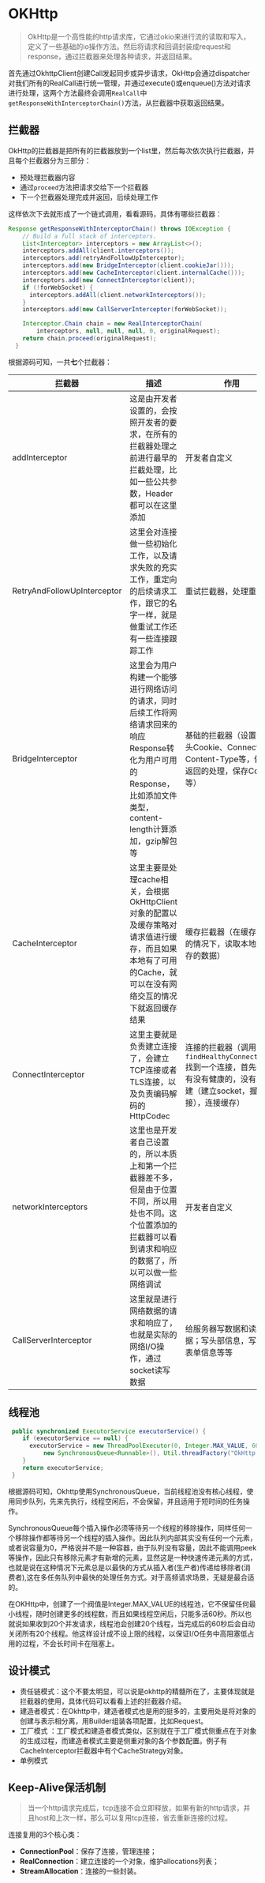 # OKHttp

> OkHttp是一个高性能的http请求库，它通过okio来进行流的读取和写入，定义了一些基础的io操作方法。然后将请求和回调封装成request和response，通过拦截器来处理各种请求，并返回结果。

首先通过OkhttpClient创建Call发起同步或异步请求，OkHttp会通过dispatcher对我们所有的RealCall进行统一管理，并通过execute()或enqueue()方法对请求进行处理，这两个方法最终会调用`RealCall`中`getResponseWithInterceptorChain()`方法，从拦截器中获取返回结果。

## 拦截器

OkHttp的拦截器是把所有的拦截器放到一个list里，然后每次依次执行拦截器，并且每个拦截器分为三部分：

- 预处理拦截器内容
- 通过`proceed`方法把请求交给下一个拦截器
- 下一个拦截器处理完成并返回，后续处理工作

这样依次下去就形成了一个链式调用，看看源码，具体有哪些拦截器：

```java
Response getResponseWithInterceptorChain() throws IOException {
    // Build a full stack of interceptors.
    List<Interceptor> interceptors = new ArrayList<>();
    interceptors.addAll(client.interceptors());
    interceptors.add(retryAndFollowUpInterceptor);
    interceptors.add(new BridgeInterceptor(client.cookieJar()));
    interceptors.add(new CacheInterceptor(client.internalCache()));
    interceptors.add(new ConnectInterceptor(client));
    if (!forWebSocket) {
      interceptors.addAll(client.networkInterceptors());
    }
    interceptors.add(new CallServerInterceptor(forWebSocket));

    Interceptor.Chain chain = new RealInterceptorChain(
        interceptors, null, null, null, 0, originalRequest);
    return chain.proceed(originalRequest);
  }
```

根据源码可知，一共**七**个拦截器：

|拦截器|描述|作用|
|--|--|--|
|<span class="font-red">addInterceptor</span>|这是由开发者设置的，会按照开发者的要求，在所有的拦截器处理之前进行最早的拦截处理，比如一些公共参数，Header都可以在这里添加|开发者自定义|
|<span class="font-red">RetryAndFollowUpInterceptor</span>|这里会对连接做一些初始化工作，以及请求失败的充实工作，重定向的后续请求工作，跟它的名字一样，就是做重试工作还有一些连接跟踪工作|重试拦截器，处理重定向|
|<span class="font-red">BridgeInterceptor</span>|这里会为用户构建一个能够进行网络访问的请求，同时后续工作将网络请求回来的响应Response转化为用户可用的Response，比如添加文件类型，content-length计算添加，gzip解包等|基础的拦截器（设置请求头Cookie、Connection、Content-Type等，做一些返回的处理，保存Cookie等）|
|<span class="font-red">CacheInterceptor</span>|这里主要是处理cache相关，会根据OkHttpClient对象的配置以及缓存策略对请求值进行缓存，而且如果本地有了可⽤的Cache，就可以在没有网络交互的情况下就返回缓存结果|缓存拦截器（在缓存可用的情况下，读取本地的缓存的数据）|
|<span class="font-red">ConnectInterceptor</span>|这里主要就是负责建立连接了，会建立TCP连接或者TLS连接，以及负责编码解码的HttpCodec|连接的拦截器（调用`findHealthyConnection()`找到一个连接，首先判断有没有健康的，没有就创建（建立socket，握手连接），连接缓存）|
|<span class="font-red">networkInterceptors</span>|这里也是开发者自己设置的，所以本质上和第一个拦截器差不多，但是由于位置不同，所以用处也不同。这个位置添加的拦截器可以看到请求和响应的数据了，所以可以做一些网络调试|开发者自定义|
|<span class="font-red">CallServerInterceptor</span>|这里就是进行网络数据的请求和响应了，也就是实际的网络I/O操作，通过socket读写数据|给服务器写数据和读取数据；写头部信息，写body表单信息等等|

## 线程池

```java
 public synchronized ExecutorService executorService() {
    if (executorService == null) {
      executorService = new ThreadPoolExecutor(0, Integer.MAX_VALUE, 60, TimeUnit.SECONDS,
          new SynchronousQueue<Runnable>(), Util.threadFactory("OkHttp Dispatcher", false));
    }
    return executorService;
 }
```

根据源码可知，Okhttp使用<span class="font-red">SynchronousQueue</span>，当前线程池没有核心线程，使用同步队列，先来先执行，线程空闲后，不会保留，并且适用于短时间的任务操作。

SynchronousQueue每个插入操作必须等待另一个线程的移除操作，同样任何一个移除操作都等待另一个线程的插入操作。因此队列内部其实没有任何一个元素，或者说容量为0，严格说并不是一种容器，由于队列没有容量，因此不能调用peek等操作，因此只有移除元素才有新增的元素，显然这是一种快速传递元素的方式，也就是说在这种情况下元素总是以最快的方式从插入者(生产者)传递给移除者(消费者),这在多任务队列中最快的处理任务方式。对于高频请求场景，无疑是最合适的。

在OKHttp中，创建了一个阀值是Integer.MAX_VALUE的线程池，它不保留任何最小线程，随时创建更多的线程数，而且如果线程空闲后，只能多活60秒。所以也就说如果收到20个并发请求，线程池会创建20个线程，当完成后的60秒后会自动关闭所有20个线程。他这样设计成不设上限的线程，以保证I/O任务中高阻塞低占用的过程，不会长时间卡在阻塞上。


## 设计模式

- <span class="font-red">责任链模式</span>：这个不要太明显，可以说是okhttp的精髓所在了，主要体现就是拦截器的使用，具体代码可以看看上述的拦截器介绍。
- <span class="font-red">建造者模式</span>：在Okhttp中，建造者模式也是用的挺多的，主要用处是将对象的创建与表示相分离，用Builder组装各项配置，比如Request。
- <span class="font-red">工厂模式 </span>：工厂模式和建造者模式类似，区别就在于工厂模式侧重点在于对象的生成过程，而建造者模式主要是侧重对象的各个参数配置。例子有CacheInterceptor拦截器中有个CacheStrategy对象。
- <span class="font-red">单例模式</span>

## Keep-Alive保活机制

> 当一个http请求完成后，tcp连接不会立即释放，如果有新的http请求，并且host和上次一样，那么可以复用tcp连接，省去重新连接的过程。

连接复用的3个核心类：
- **ConnectionPool**：保存了连接，管理连接；
- **RealConnection**：建立连接的一个对象，维护allocations列表；
- **StreamAllocation**：连接的一些封装。

